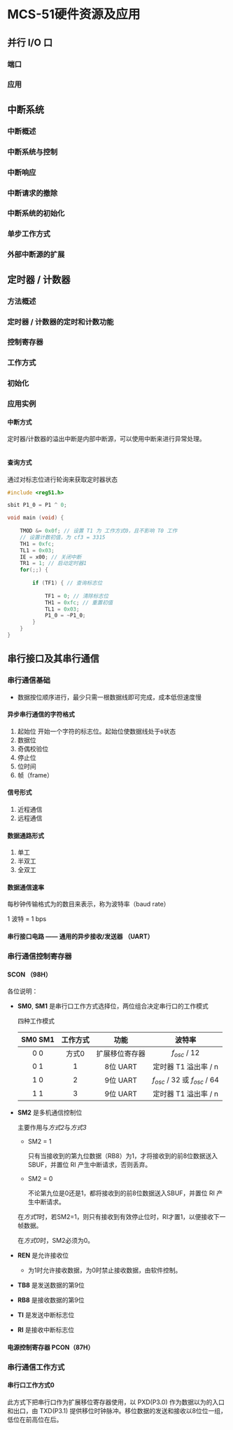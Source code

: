 # MCS-51硬件资源及应用

## 并行 I/O 口

### 端口

### 应用

## 中断系统

### 中断概述

### 中断系统与控制

### 中断响应

### 中断请求的撤除

### 中断系统的初始化

### 单步工作方式

### 外部中断源的扩展

## 定时器 / 计数器

### 方法概述

### 定时器 / 计数器的定时和计数功能

### 控制寄存器

### 工作方式

### 初始化

### 应用实例

#### 中断方式

定时器/计数器的溢出中断是内部中断源，可以使用中断来进行异常处理。

```c

```

#### 查询方式

通过对标志位进行轮询来获取定时器状态

```c
#include <reg51.h>

sbit P1_0 = P1 ^ 0;

void main (void) {
    
    TMOD &= 0x0f; // 设置 T1 为 工作方式0，且不影响 T0 工作
    // 设置计数初值，为 cf3 = 3315
    TH1 = 0xfc;
    TL1 = 0x03;
    IE = x00; // 关闭中断
    TR1 = 1; // 启动定时器1
    for(;;) {
        
        if (TF1) { // 查询标志位
            
            TF1 = 0; // 清除标志位
            TH1 = 0xfc; // 重置初值
            TL1 = 0x03;
            P1_0 = ~P1_0;
        }
    }
}
```

## 串行接口及其串行通信

### 串行通信基础

- 数据按位顺序进行，最少只需一根数据线即可完成，成本低但速度慢

#### 异步串行通信的字符格式

1. 起始位 开始一个字符的标志位。起始位使数据线处于`0`状态
2. 数据位 
3. 奇偶校验位
4. 停止位
5. 位时间
6. 帧（frame）

#### 信号形式

1. 近程通信
2. 远程通信

#### 数据通路形式

1. 单工
2. 半双工
3. 全双工

#### 数据通信速率

每秒钟传输格式为的数目来表示，称为波特率（baud rate）

1 波特 = 1 bps

#### 串行接口电路 —— 通用的异步接收/发送器 （UART）

### 串行通信控制寄存器

#### SCON （98H）

各位说明：

- **SM0**, **SM1** 是串行口工作方式选择位，两位组合决定串行口的工作模式

    四种工作模式

    | SM0 SM1 | 工作方式 |      功能      |              波特率              |
    | :-----: | :------: | :------------: | :------------------------------: |
    |   0 0   |  方式0   | 扩展移位寄存器 |          $f_{osc}$ / 12          |
    |   0 1   |    1     |    8位 UART    |       定时器 T1 溢出率 / n       |
    |   1 0   |    2     |    9位 UART    | $f_{osc}$ / 32 或 $f_{osc}$ / 64 |
    |   1 1   |    3     |    9位 UART    |       定时器 T1 溢出率 / n       |

- **SM2** 是多机通信控制位

    主要作用与*方式2*与*方式3*

    - SM2 = 1

        只有当接收到的第九位数据（RB8）为1，才将接收到的前8位数据送入SBUF，并置位 RI 产生中断请求，否则丢弃。

    - SM2 = 0

        不论第九位是0还是1，都将接收到的前8位数据送入SBUF，并置位 RI 产生中断请求。

    在*方式1*时，若SM2=1，则只有接收到有效停止位时，RI才置1，以便接收下一帧数据。

    在*方式0*时，SM2必须为0。

- **REN** 是允许接收位

    - 为1时允许接收数据，为0时禁止接收数据，由软件控制。

- **TB8** 是发送数据的第9位

- **RB8** 是接收数据的第9位

- **TI** 是发送中断标志位

- **RI** 是接收中断标志位

#### 电源控制寄存器 PCON（87H）

### 串行通信工作方式

#### 串行口工作方式0

此方式下把串行口作为扩展移位寄存器使用，以 PXD(P3.0) 作为数据以为的入口和出口，由 TXD(P3.1) 提供移位时钟脉冲。移位数据的发送和接收以8位位一组，低位在前高位在后。

